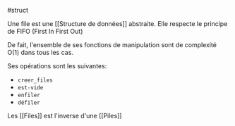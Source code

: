 #struct 

Une file est une [[Structure de données]] abstraite. Elle respecte le principe de FIFO (First In First Out)

De fait, l'ensemble de ses fonctions de manipulation sont de complexité O(1) dans tous les cas.

Ses opérations sont les suivantes:
- `creer_files`
- `est-vide`
- `enfiler`
- `défiler`

Les [[Files]] est l'inverse d'une [[Piles]]
